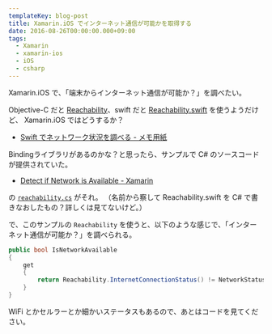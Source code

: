 ```yaml
---
templateKey: blog-post
title: Xamarin.iOS でインターネット通信が可能かを取得する
date: 2016-08-26T00:00:00.000+09:00
tags:
  - Xamarin
  - xamarin-ios
  - iOS
  - csharp
---
```


Xamarin.iOS で、「端末からインターネット通信が可能か？」を調べたい。

<!--more-->

Objective-C だと [Reachability](https://github.com/tonymillion/Reachability)、swift だと [Reachability.swift](https://github.com/ashleymills/Reachability.swift) を使うようだけど、 Xamarin.iOS ではどうするか？

* [Swift でネットワーク状況を調べる - メモ用紙](http://d.hatena.ne.jp/scientre/20150527/get_network_status_in_swift)

Bindingライブラリがあるのかな？と思ったら、サンプルで C# のソースコードが提供されていた。

* [Detect if Network is Available - Xamarin](https://developer.xamarin.com/recipes/ios/network/reachability/detect_if_network_is_available/)

の [``reachability.cs``](https://github.com/xamarin/monotouch-samples/blob/master/ReachabilitySample/reachability.cs) がそれ。
（名前から察して Reachability.swift を C# で書きなおしたもの？詳しくは見てないけど。）

で、このサンプルの ``Reachability`` を使うと、以下のような感じで、「インターネット通信が可能か？」を調べられる。

```csharp
public bool IsNetworkAvailable
{
    get
    {
        return Reachability.InternetConnectionStatus() != NetworkStatus.NotReachable;
    }
}
```

WiFi とかセルラーとか細かいステータスもあるので、あとはコードを見てください。
